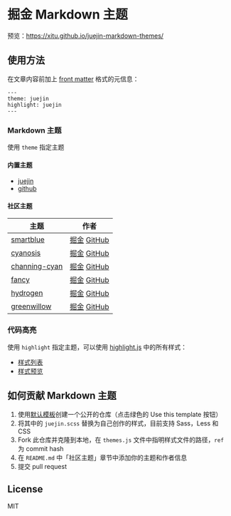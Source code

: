 # 掘金 Markdown 主题

预览：https://xitu.github.io/juejin-markdown-themes/

## 使用方法

在文章内容前加上 [front matter](https://jekyllrb.com/docs/front-matter/) 格式的元信息：

```
---
theme: juejin
highlight: juejin
---
```

### Markdown 主题

使用 `theme` 指定主题

#### 内置主题

- [juejin](https://github.com/xitu/juejin-markdown-theme-default)
- [github](https://github.com/sindresorhus/github-markdown-css)

#### 社区主题

| 主题 | 作者 |
| --- | --- |
| [smartblue](https://github.com/cumt-robin/juejin-markdown-theme-smart-blue) | [掘金](https://juejin.im/user/2752832847753085) [GitHub](https://github.com/cumt-robin) |
| [cyanosis](https://github.com/linxsbox/juejin-markdown-theme-cyanosis) | [掘金](https://juejin.im/user/3175045313873943) [GitHub](https://github.com/linxsbox) |
| [channing-cyan](https://github.com/ChanningHan/juejin-markdown-theme-channing-cyan) | [掘金](https://juejin.im/user/2101921963839678) [GitHub](https://github.com/ChanningHan) |
| [fancy](https://github.com/xrr2016/juejin-markdown-theme-fancy) | [掘金](https://juejin.im/user/835284564445415) [GitHub](https://github.com/xrr2016) |
| [hydrogen](https://github.com/DawnLck/juejin-markdown-theme-hydrogen) | [掘金](https://juejin.im/user/1028798614345032) [GitHub](https://github.com/DawnLck) |
| [greenwillow](https://github.com/wangly19/juejin-markdown-theme-greenwillow) | [掘金](https://juejin.im/user/4248168660735310) [GitHub](https://github.com/wangly19) |

### 代码高亮

使用 `highlight` 指定主题，可以使用 [highlight.js](https://github.com/highlightjs/highlight.js) 中的所有样式：

- [样式列表](https://github.com/highlightjs/highlight.js/tree/master/src/styles)
- [样式预览](https://highlightjs.org/static/demo/)

## 如何贡献 Markdown 主题

1. 使用[默认模板](https://github.com/xitu/juejin-markdown-theme-default)创建一个公开的仓库（点击绿色的 Use this template 按钮）
2. 将其中的 `juejin.scss` 替换为自己创作的样式，目前支持 Sass，Less 和 CSS
3. Fork 此仓库并克隆到本地，在 `themes.js` 文件中指明样式文件的路径，`ref` 为 commit hash
4. 在 `README.md` 中「社区主题」章节中添加你的主题和作者信息
5. 提交 pull request

## License

MIT
